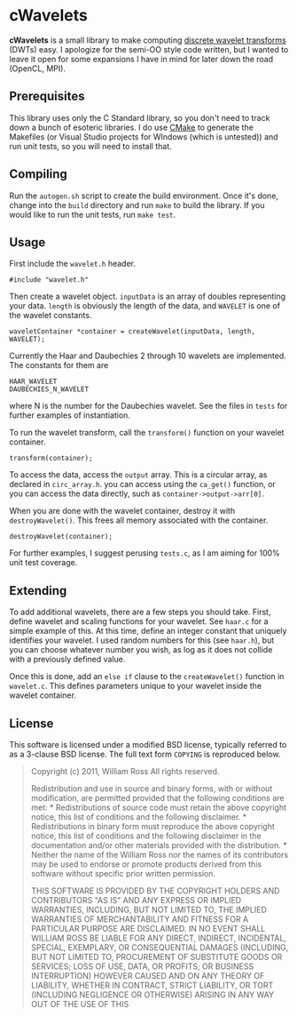 # cWavelets

**cWavelets** is a small library to make computing [discrete wavelet transforms](http://en.wikipedia.org/wiki/Discrete_wavelet_transform) (DWTs) easy.
I apologize for the semi-OO style code written, but I wanted to leave it open 
for some expansions I have in mind for later down the road (OpenCL, MPI).

## Prerequisites

This library uses only the C Standard library, so you don't need to track down a bunch of esoteric libraries.
I do use [CMake](http://www.cmake.org/) to generate the Makefiles (or Visual Studio projects for WIndows (which is untested)) and run unit tests, so you will need to install that.

## Compiling

Run the `autogen.sh` script to create the build environment. Once it's done, change 
into the `build` directory and run `make` to build the library. If you would like to run
the unit tests, run `make test`.

## Usage

First include the `wavelet.h` header.

    #include "wavelet.h"

Then create a wavelet object. `inputData` is an array of doubles representing 
your data. `length` is obviously the length of the data, and `WAVELET` is one 
of the wavelet constants.

    waveletContainer *container = createWavelet(inputData, length, WAVELET);

Currently the Haar and Daubechies 2 through 10 wavelets are implemented. The constants for them are

    HAAR_WAVELET
    DAUBECHIES_N_WAVELET

where N is the number for the Daubechies wavelet. See the files in `tests` for further examples of instantiation.

To run the wavelet transform, call the `transform()` function on your wavelet container.

    transform(container);

To access the data, access the `output` array. This is a circular array, as declared in `circ_array.h`. you can access using the `ca_get()` function, or you can access the data directly, such as `container->output->arr[0]`.

When you are done with the wavelet container, destroy it with `destroyWavelet()`. 
This frees all memory associated with the container.

    destroyWavelet(container);

For further examples, I suggest perusing `tests.c`, as I am aiming for 100% unit test coverage.

## Extending

To add additional wavelets, there are a few steps you should take. First, 
define wavelet and scaling functions for your wavelet. See `haar.c` for a 
simple example of this. At this time, define an integer constant that 
uniquely identifies your wavelet. I used random numbers for this (see `haar.h`), 
but you can choose whatever number you wish, as log as it does not collide 
with a previously defined value.

Once this is done, add an `else if` clause to the `createWavelet()` function in `wavelet.c`.
This defines parameters unique to your wavelet inside the wavelet container.

## License

This software is licensed under a modified BSD license, typically referred to as a 3-clause BSD license.
The full text form `COPYING` is reproduced below.

> Copyright (c) 2011, William Ross
> All rights reserved.
> 
> Redistribution and use in source and binary forms, with or without
> modification, are permitted provided that the following conditions are met:
>     * Redistributions of source code must retain the above copyright
>       notice, this list of conditions and the following disclaimer.
>     * Redistributions in binary form must reproduce the above copyright
>       notice, this list of conditions and the following disclaimer in the
>       documentation and/or other materials provided with the distribution.
>     * Neither the name of the William Ross nor the
>       names of its contributors may be used to endorse or promote products
>       derived from this software without specific prior written permission.
> 
> THIS SOFTWARE IS PROVIDED BY THE COPYRIGHT HOLDERS AND CONTRIBUTORS "AS IS" AND
> ANY EXPRESS OR IMPLIED WARRANTIES, INCLUDING, BUT NOT LIMITED TO, THE IMPLIED
> WARRANTIES OF MERCHANTABILITY AND FITNESS FOR A PARTICULAR PURPOSE ARE
> DISCLAIMED. IN NO EVENT SHALL WILLIAM ROSS BE LIABLE FOR ANY
> DIRECT, INDIRECT, INCIDENTAL, SPECIAL, EXEMPLARY, OR CONSEQUENTIAL DAMAGES
> (INCLUDING, BUT NOT LIMITED TO, PROCUREMENT OF SUBSTITUTE GOODS OR SERVICES;
> LOSS OF USE, DATA, OR PROFITS; OR BUSINESS INTERRUPTION) HOWEVER CAUSED AND
> ON ANY THEORY OF LIABILITY, WHETHER IN CONTRACT, STRICT LIABILITY, OR TORT
> (INCLUDING NEGLIGENCE OR OTHERWISE) ARISING IN ANY WAY OUT OF THE USE OF THIS
